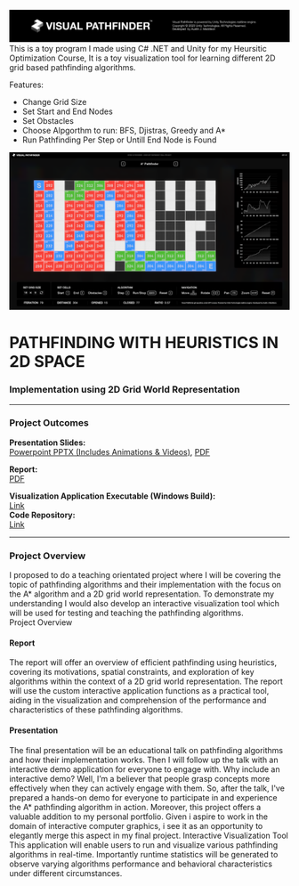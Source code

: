 

![header](/Header.png)
This is a toy program I made using C# .NET and Unity for my Heursitic Optimization Course, It is a toy visualization tool for learning different 2D grid based pathfinding algorithms.

Features:  
- Change Grid Size
- Set Start and End Nodes
- Set Obstacles
- Choose Alpgorthm to run: BFS, Djistras, Greedy and A*
- Run Pathfinding Per Step or Untill End Node is Found

![demo](/Demo.png)

# PATHFINDING WITH HEURISTICS IN 2D SPACE  
### Implementation using 2D Grid World Representation 
---
### Project Outcomes

**Presentation Slides:**  
[Powerpoint PPTX (Includes Animations & Videos)](https://docs.google.com/presentation/d/1OCUCsyQ6xyZ6KZ2IQX4C5_EiN06JjJvy/edit?usp=sharing&ouid=105632493681765794307&rtpof=true&sd=true), [PDF](https://drive.google.com/file/d/1keeU1DRYj-hd5Pfz_2WeTE09Z7YiIOsZ/view?usp=sharing)  

**Report:**  
[PDF](https://drive.google.com/file/d/1opp928ZHbrD966KndaOnuCScmxG083Zn/view?usp=sharing)  


**Visualization Application Executable (Windows Build):**  
[Link](https://drive.google.com/file/d/1B2zD07E4N2Wl04PQnVUH-gekjVr6LoJ_/view?usp=sharing)  
**Code Repository:**  
[Link](https://github.com/AustinMaddison/PathfindingVisualizer)  

---
### Project Overview
I proposed to do a teaching orientated project where I will be covering the topic of pathfinding algorithms and their implementation with the focus on the A* algorithm and a 2D grid world representation. To demonstrate my understanding I would also develop an interactive visualization tool which will be used for testing and teaching the pathfinding algorithms.  
Project Overview
#### Report
The report will offer an overview of efficient pathfinding using heuristics, covering its motivations, spatial constraints, and exploration of key algorithms within the context of a 2D grid world representation. The report will use the custom interactive application functions as a practical tool, aiding in the visualization and comprehension of the performance and characteristics of these pathfinding algorithms.
#### Presentation
The final presentation will be an educational talk on pathfinding algorithms and how their implementation works. Then I will follow up the talk with an interactive demo application for everyone to engage with. Why include an interactive demo? Well, I’m a believer that people grasp concepts more effectively when they can actively engage with them. So, after the talk, I've prepared a hands-on demo for everyone to participate in and experience the A* pathfinding algorithm in action. Moreover, this project offers a valuable addition to my personal portfolio. Given i aspire to work in the domain of interactive computer graphics, i see it as an opportunity to elegantly merge this aspect in my final project.
Interactive Visualization Tool 
This application will enable users to run and visualize various pathfinding algorithms in real-time. Importantly runtime statistics will be generated to observe varying algorithms performance and behavioral characteristics under different circumstances. 
